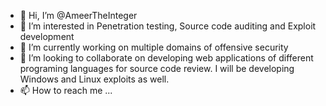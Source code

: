 - 👋 Hi, I’m @AmeerTheInteger
- 👀 I’m interested in Penetration testing, Source code auditing and Exploit development
- 🌱 I’m currently working on multiple domains of offensive security
- 💞️ I’m looking to collaborate on developing web applications of different programing languages for source code review. I will be developing Windows and Linux exploits as well.
- 📫 How to reach me ... 

<!---
AmeerTheInteger/AmeerTheInteger is a ✨ special ✨ repository because its `README.md` (this file) appears on your GitHub profile.
You can click the Preview link to take a look at your changes.
--->
